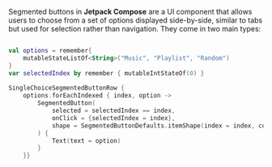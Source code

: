 
Segmented buttons in **Jetpack Compose** are a UI component that allows users to choose from a set of options displayed side-by-side, similar to tabs but used for selection rather than navigation. They come in two main types:

```kotlin

val options = remember{  
    mutableStateListOf<String>("Music", "Playlist", "Random")  
}  
var selectedIndex by remember { mutableIntStateOf(0) }  
  
SingleChoiceSegmentedButtonRow {  
    options.forEachIndexed { index, option ->  
        SegmentedButton(  
            selected = selectedIndex == index,  
            onClick = {selectedIndex = index},  
            shape = SegmentedButtonDefaults.itemShape(index = index, count = options.size)  
        ) {  
            Text(text = option)  
        }  
    }}

```